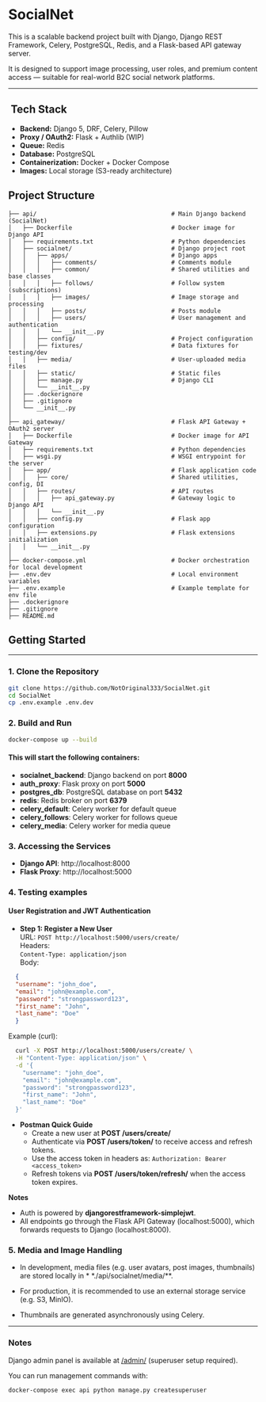 # SocialNet

This is a scalable backend project built with Django, Django REST Framework, Celery, PostgreSQL, Redis, and a
Flask-based API gateway server.

It is designed to support image processing, user roles, and premium content access — suitable for real-world B2C social
network platforms.

---

## ️ Tech Stack

- **Backend:** Django 5, DRF, Celery, Pillow
- **Proxy / OAuth2:** Flask + Authlib (WIP)
- **Queue:** Redis
- **Database:** PostgreSQL
- **Containerization:** Docker + Docker Compose
- **Images:** Local storage (S3-ready architecture)

## Project Structure
```
├── api/                                      # Main Django backend (SocialNet)
│   ├── Dockerfile                            # Docker image for Django API
│   ├── requirements.txt                      # Python dependencies
│   ├── socialnet/                            # Django project root
│   │   ├── apps/                             # Django apps
│   │   │   ├── comments/                     # Comments module
│   │   │   ├── common/                       # Shared utilities and base classes
│   │   │   ├── follows/                      # Follow system (subscriptions)
│   │   │   ├── images/                       # Image storage and processing
│   │   │   ├── posts/                        # Posts module
│   │   │   ├── users/                        # User management and authentication
│   │   │   └── __init__.py
│   │   ├── config/                           # Project configuration
│   │   ├── fixtures/                         # Data fixtures for testing/dev
│   │   ├── media/                            # User-uploaded media files
│   │   ├── static/                           # Static files
│   │   ├── manage.py                         # Django CLI
│   │   └── __init__.py
│   ├── .dockerignore
│   ├── .gitignore
│   └── __init__.py
│
├── api_gateway/                              # Flask API Gateway + OAuth2 server
│   ├── Dockerfile                            # Docker image for API Gateway
│   ├── requirements.txt                      # Python dependencies
│   ├── wsgi.py                               # WSGI entrypoint for the server
│   ├── app/                                  # Flask application code
│   │   ├── core/                             # Shared utilities, config, DI
│   │   ├── routes/                           # API routes
│   │   │   ├── api_gateway.py                # Gateway logic to Django API
│   │   │   └── __init__.py
│   │   ├── config.py                         # Flask app configuration
│   │   ├── extensions.py                     # Flask extensions initialization
│   │   └── __init__.py
│
├── docker-compose.yml                        # Docker orchestration for local development
├── .env.dev                                  # Local environment variables
├── .env.example                              # Example template for env file
├── .dockerignore
├── .gitignore
├── README.md
```

## Getting Started

---
### 1. Clone the Repository

```bash
git clone https://github.com/NotOriginal333/SocialNet.git
cd SocialNet
cp .env.example .env.dev
```

### 2. Build and Run

```bash
docker-compose up --build
```

#### This will start the following containers:

* **socialnet_backend**: Django backend on port **8000**
* **auth_proxy**: Flask proxy on port **5000**
* **postgres_db**: PostgreSQL database on port **5432**
* **redis**: Redis broker on port **6379**
* **celery_default**: Celery worker for default queue
* **celery_follows**: Celery worker for follows queue
* **celery_media**: Celery worker for media queue

### 3. Accessing the Services

* **Django API**:    http://localhost:8000
* **Flask Proxy**:    http://localhost:5000

### 4. Testing examples

#### User Registration and JWT Authentication

* **Step 1: Register a New User** \
  URL: `POST http://localhost:5000/users/create/` \
  Headers: \
  `Content-Type: application/json`\
  Body:
```json
  {
  "username": "john_doe",
  "email": "john@example.com",
  "password": "strongpassword123",
  "first_name": "John",
  "last_name": "Doe"
  }
  ```
  Example (curl): 
```bash
  curl -X POST http://localhost:5000/users/create/ \
  -H "Content-Type: application/json" \
  -d '{
    "username": "john_doe",
    "email": "john@example.com",
    "password": "strongpassword123",
    "first_name": "John",
    "last_name": "Doe"
  }'
  ```

* **Postman Quick Guide**
    * Create a new user at **POST /users/create/**
    * Authenticate via **POST /users/token/** to receive access and refresh tokens.
    * Use the access token in headers as: `Authorization: Bearer <access_token>`
    * Refresh tokens via **POST /users/token/refresh/** when the access token expires.

**Notes**

* Auth is powered by **djangorestframework-simplejwt**.
* All endpoints go through the Flask API Gateway (localhost:5000), which forwards requests to Django (localhost:8000).

### 5. Media and Image Handling

* In development, media files (e.g. user avatars, post images, thumbnails) are stored locally in *
  *./api/socialnet/media/**.

* For production, it is recommended to use an external storage service (e.g. S3, MinIO).

* Thumbnails are generated asynchronously using Celery.

--- 

### Notes

Django admin panel is available at [/admin/]() (superuser setup required).

You can run management commands with:
``` bash
docker-compose exec api python manage.py createsuperuser
```
